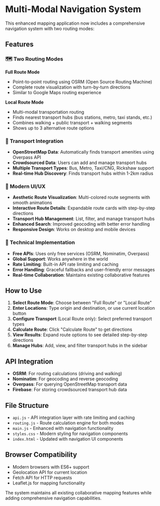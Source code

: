 # Multi-Modal Navigation System

This enhanced mapping application now includes a comprehensive navigation system with two routing modes:

## Features

### 🗺️ Two Routing Modes

**Full Route Mode**
- Point-to-point routing using OSRM (Open Source Routing Machine)
- Complete route visualization with turn-by-turn directions
- Similar to Google Maps routing experience

**Local Route Mode** 
- Multi-modal transportation routing
- Finds nearest transport hubs (bus stations, metro, taxi stands, etc.)
- Combines walking + public transport + walking segments
- Shows up to 3 alternative route options

### 🚌 Transport Integration

- **OpenStreetMap Data**: Automatically finds transport amenities using Overpass API
- **Crowdsourced Data**: Users can add and manage transport hubs
- **Multiple Transport Types**: Bus, Metro, Taxi/CNG, Rickshaw support
- **Real-time Hub Discovery**: Finds transport hubs within 1-2km radius

### 🎨 Modern UI/UX

- **Aesthetic Route Visualization**: Multi-colored route segments with smooth animations
- **Interactive Route Details**: Expandable route cards with step-by-step directions
- **Transport Hub Management**: List, filter, and manage transport hubs
- **Enhanced Search**: Improved geocoding with better error handling
- **Responsive Design**: Works on desktop and mobile devices

### 🔧 Technical Implementation

- **Free APIs**: Uses only free services (OSRM, Nominatim, Overpass)
- **Global Support**: Works anywhere in the world
- **Rate Limiting**: Built-in API rate limiting and caching
- **Error Handling**: Graceful fallbacks and user-friendly error messages
- **Real-time Collaboration**: Maintains existing collaborative features

## How to Use

1. **Select Route Mode**: Choose between "Full Route" or "Local Route"
2. **Enter Locations**: Type origin and destination, or use current location button
3. **Configure Transport** (Local Route only): Select preferred transport types
4. **Calculate Route**: Click "Calculate Route" to get directions
5. **View Results**: Expand route options to see detailed step-by-step directions
6. **Manage Hubs**: Add, view, and filter transport hubs in the sidebar

## API Integration

- **OSRM**: For routing calculations (driving and walking)
- **Nominatim**: For geocoding and reverse geocoding
- **Overpass**: For querying OpenStreetMap transport data
- **Firebase**: For storing crowdsourced transport hub data

## File Structure

- `api.js` - API integration layer with rate limiting and caching
- `routing.js` - Route calculation engine for both modes
- `main.js` - Enhanced with navigation functionality
- `styles.css` - Modern styling for navigation components
- `index.html` - Updated with navigation UI components

## Browser Compatibility

- Modern browsers with ES6+ support
- Geolocation API for current location
- Fetch API for HTTP requests
- Leaflet.js for mapping functionality

The system maintains all existing collaborative mapping features while adding comprehensive navigation capabilities.
